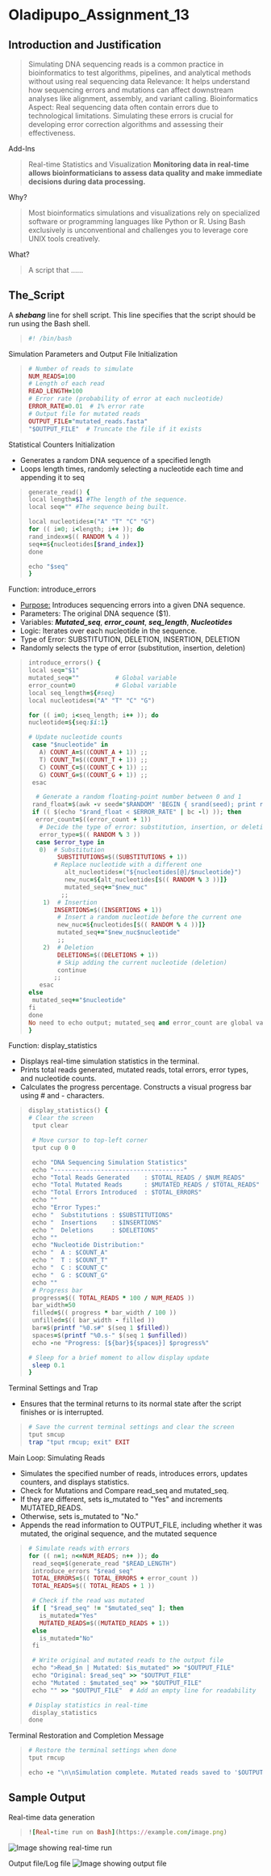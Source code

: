 # Oladipupo_Assignment_13

## Introduction and Justification
>Simulating DNA sequencing reads is a common practice in bioinformatics to test algorithms, pipelines, and analytical methods without using real sequencing data
>Relevance: It helps understand how sequencing errors and mutations can affect downstream analyses like alignment, assembly, and variant calling.
>Bioinformatics Aspect: Real sequencing data often contain errors due to technological limitations. Simulating these errors is crucial for developing error correction algorithms and assessing their effectiveness.

Add-Ins
>Real-time Statistics and Visualization
  **Monitoring data in real-time allows bioinformaticians to assess data quality and make immediate decisions during data processing.**

Why?
>Most bioinformatics simulations and visualizations rely on specialized software or programming languages like Python or R. Using Bash exclusively is unconventional and challenges you to leverage core UNIX tools creatively.

What?
>A script that ......

## The_Script
A **_shebang_** line for shell script. This line specifies that the script should be run using the Bash shell.  
>```ruby
>#! /bin/bash
>```

Simulation Parameters and Output File Initialization
>```ruby
># Number of reads to simulate
>NUM_READS=100
># Length of each read
>READ_LENGTH=100
># Error rate (probability of error at each nucleotide)
>ERROR_RATE=0.01  # 1% error rate
># Output file for mutated reads
>OUTPUT_FILE="mutated_reads.fasta"
> "$OUTPUT_FILE"  # Truncate the file if it exists
>```

Statistical Counters Initialization
   * Generates a random DNA sequence of a specified length
   * Loops length times, randomly selecting a nucleotide each time and appending it to seq

>```ruby
 >generate_read() {
 >local length=$1 #The length of the sequence.
 >local seq="" #The sequence being built.
 >
 >local nucleotides=("A" "T" "C" "G") 
 >for (( i=0; i<length; i++ )); do
 >rand_index=$(( RANDOM % 4 ))
 >seq+=${nucleotides[$rand_index]} 
 >done
 >
 >echo "$seq"
 >}
 >```

Function: introduce_errors
  * <u>Purpose:</u> Introduces sequencing errors into a given DNA sequence.
  * Parameters: The original DNA sequence ($1).
  * Variables: **_Mutated_seq_**, **_error_count_**, **_seq_length_**, **_Nucleotides_**
  * Logic: Iterates over each nucleotide in the sequence.
  * Type of Error: SUBSTITUTION, DELETION, INSERTION, DELETION
  * Randomly selects the type of error (substitution, insertion, deletion)

>```ruby
>introduce_errors() {
  >local seq="$1"
  >mutated_seq=""          # Global variable
  >error_count=0           # Global variable
  >local seq_length=${#seq}
  >local nucleotides=("A" "T" "C" "G")
  >
  >for (( i=0; i<seq_length; i++ )); do
  >nucleotide=${seq:$i:1}
  >
  > # Update nucleotide counts
  >  case "$nucleotide" in
  >    A) COUNT_A=$((COUNT_A + 1)) ;;
  >    T) COUNT_T=$((COUNT_T + 1)) ;;
  >    C) COUNT_C=$((COUNT_C + 1)) ;;
  >    G) COUNT_G=$((COUNT_G + 1)) ;;
  >  esac
  >
  >   # Generate a random floating-point number between 0 and 1
  >  rand_float=$(awk -v seed="$RANDOM" 'BEGIN { srand(seed); print rand() }')
  >  if (( $(echo "$rand_float < $ERROR_RATE" | bc -l) )); then
  >   error_count=$((error_count + 1))
  >    # Decide the type of error: substitution, insertion, or deletion
  >    error_type=$(( RANDOM % 3 ))
  >   case $error_type in
  >    0)  # Substitution
  >         SUBSTITUTIONS=$((SUBSTITUTIONS + 1))
  >        # Replace nucleotide with a different one
  >           alt_nucleotides=("${nucleotides[@]/$nucleotide}")
  >           new_nuc=${alt_nucleotides[$(( RANDOM % 3 ))]}
  >           mutated_seq+="$new_nuc"
  >          ;;
  >     1)  # Insertion
  >        INSERTIONS=$((INSERTIONS + 1))
  >         # Insert a random nucleotide before the current one
  >         new_nuc=${nucleotides[$(( RANDOM % 4 ))]}
  >         mutated_seq+="$new_nuc$nucleotide"
  >         ;;
  >     2)  # Deletion
  >         DELETIONS=$((DELETIONS + 1))
  >         # Skip adding the current nucleotide (deletion)
  >         continue
  >        ;;
  >    esac
  > else
  >  mutated_seq+="$nucleotide"
  > fi
  > done
  > No need to echo output; mutated_seq and error_count are global variables
  > }
>```

Function: display_statistics
  *  Displays real-time simulation statistics in the terminal.
  *  Prints total reads generated, mutated reads, total errors, error types, and nucleotide counts.
  *  Calculates the progress percentage. Constructs a visual progress bar using # and - characters.
    
>```ruby
> display_statistics() {
># Clear the screen
>  tput clear
>
>  # Move cursor to top-left corner
>  tput cup 0 0
>
>  echo "DNA Sequencing Simulation Statistics"
>  echo "------------------------------------"
>  echo "Total Reads Generated    : $TOTAL_READS / $NUM_READS"
>  echo "Total Mutated Reads      : $MUTATED_READS / $TOTAL_READS"
>  echo "Total Errors Introduced  : $TOTAL_ERRORS"
>  echo ""
>  echo "Error Types:"
>  echo "  Substitutions : $SUBSTITUTIONS"
>  echo "  Insertions    : $INSERTIONS"
>  echo "  Deletions     : $DELETIONS"
>  echo ""
>  echo "Nucleotide Distribution:"
>  echo "  A : $COUNT_A"
>  echo "  T : $COUNT_T"
>  echo "  C : $COUNT_C"
>  echo "  G : $COUNT_G"
>  echo ""
>  # Progress bar
>  progress=$(( TOTAL_READS * 100 / NUM_READS ))
>  bar_width=50
>  filled=$(( progress * bar_width / 100 ))
>  unfilled=$(( bar_width - filled ))
>  bar=$(printf "%0.s#" $(seq 1 $filled))
>  spaces=$(printf "%0.s-" $(seq 1 $unfilled))
>  echo -ne "Progress: [${bar}${spaces}] $progress%"
>
> # Sleep for a brief moment to allow display update
>  sleep 0.1
> }
>```

Terminal Settings and Trap
  * Ensures that the terminal returns to its normal state after the script finishes or is interrupted.

>```ruby
> # Save the current terminal settings and clear the screen
>tput smcup
>trap "tput rmcup; exit" EXIT
>```

Main Loop: Simulating Reads
  * Simulates the specified number of reads, introduces errors, updates counters, and displays statistics.
  * Check for Mutations and Compare read_seq and mutated_seq.
  * If they are different, sets is_mutated to "Yes" and increments MUTATED_READS.
  * Otherwise, sets is_mutated to "No."
  * Appends the read information to OUTPUT_FILE, including whether it was mutated, the original sequence, and the mutated sequence
    
>```ruby
> # Simulate reads with errors
>for (( n=1; n<=NUM_READS; n++ )); do
>  read_seq=$(generate_read "$READ_LENGTH")
>  introduce_errors "$read_seq"
>  TOTAL_ERRORS=$(( TOTAL_ERRORS + error_count ))
>  TOTAL_READS=$(( TOTAL_READS + 1 ))
>
>  # Check if the read was mutated
>  if [ "$read_seq" != "$mutated_seq" ]; then
>    is_mutated="Yes"
>    MUTATED_READS=$((MUTATED_READS + 1))
>  else
>    is_mutated="No"
>  fi
>
>  # Write original and mutated reads to the output file
>  echo ">Read_$n | Mutated: $is_mutated" >> "$OUTPUT_FILE"
>  echo "Original: $read_seq" >> "$OUTPUT_FILE"
>  echo "Mutated : $mutated_seq" >> "$OUTPUT_FILE"
>  echo "" >> "$OUTPUT_FILE"  # Add an empty line for readability
>
> # Display statistics in real-time
>  display_statistics
>done
>```

Terminal Restoration and Completion Message
>```ruby
># Restore the terminal settings when done
>tput rmcup
>
>echo -e "\n\nSimulation complete. Mutated reads saved to '$OUTPUT_FILE'."
>```

## Sample Output
Real-time data generation
>```ruby
>![Real-time run on Bash](https://example.com/image.png)
>```

![Image showing real-time run](https://example.com/image.png)

Output file/Log file
![Image showing output file](https://example.com/image.png)








